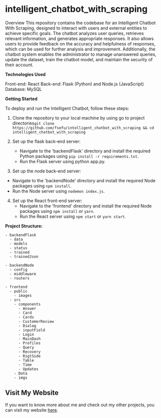 # intelligent_chatbot_with_scraping
Overview
This repository contains the codebase for an Intelligent Chatbot With Scraping, designed to interact with users and external entities to achieve specific goals. The chatbot analyzes user queries, retrieves relevant information, and generates appropriate responses. It also allows users to provide feedback on the accuracy and helpfulness of responses, which can be used for further analysis and improvement. Additionally, the chatbot system enables the administrator to manage unanswered queries, update the dataset, train the chatbot model, and maintain the security of their account.

**Technologies Used**

Front-end: React
Back-end: Flask (Python) and Node.js (JavaScript)
Database: MySQL

**Getting Started**

To deploy and run the Intelligent Chatbot, follow these steps:
1. Clone the repository to your local machine by using go to project directories`git clone https://github.com/fsefu/intelligent_chatbot_with_scraping && cd intelligent_chatbot_with_scraping`
   
2. Set up the flask back-end server:
   - Navigate to the 'backendFlask' directory and install the required Python packages using `pip install -r requirements.txt`.
   - Run the Flask server using python app.py.

3.  Set up the node back-end server:
   - Navigate to the 'backendNode' directory and install the required Node packages using `npm install`.
   - Run the Node server using `nodemon index.js`.
4. Set up the React front-end server:
   - Navigate to the 'frontend' directory and install the required Node packages using `npm install` or `yarn`.
   - Run the React server using `npm start` or `yarn start`.

**Project Structure:**
```
- backendFlask
  - data
  - models
  - status
  - trained
  - trainedJson

- backendNode
  - config
  - middleware
  - routers

- frontend
  - public
    - images
  - src
    - components
      - Answer
      - Card
      - Cards
      - CustomerReview
      - Dialog
      - inputField
      - Login
      - MainDash
      - Profiles
      - Query
      - Recovery
      - RigtSide
      - Table
      - Time
      - Updates
    - Data
    - imgs

```

## Visit My Website

If you want to know more about me and check out my other projects, you can visit my website [here](https://www.your-website-link.com).

